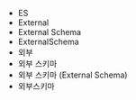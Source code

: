 ﻿- ES
- External
- External Schema
- ExternalSchema
- 외부
- 외부 스키마
- 외부 스키마 (External Schema)
- 외부스키마
